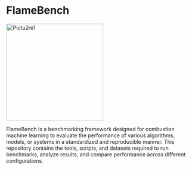 # FlameBench
<img width="260" alt="Pictu2re1" src="https://github.com/user-attachments/assets/1853622a-e172-422c-8a3e-4e0e9198f7c1" /> 

FlameBench is a benchmarking framework designed for combustion machine learning to evaluate the performance of various algorithms, models, or systems in a standardized and reproducible manner. This repository contains the tools, scripts, and datasets required to run benchmarks, analyze results, and compare performance across different configurations.
